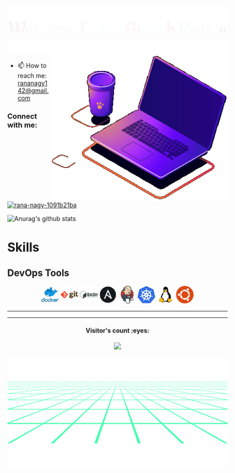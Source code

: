 <p align ="center"><img src="./assets/title.svg" />
</p>

<img src="./assets/marquee.svg" />
<!-- 
<img src="./assets/ezgif-3-1d32d155182e.gif" /> -->

<!-- <p align ="center"> -->
<img src="./assets/lap.gif" align="right"/>
<!-- </p> -->

- 📫 How to reach me: rananagy142@gmail.com

<h3 align="left">Connect with me:</h3>
<p align="left">
<a href="https://linkedin.com/in/rana-nagy-1091b21ba" target="blank"><img align="center" src="https://raw.githubusercontent.com/rahuldkjain/github-profile-readme-generator/master/src/images/icons/Social/linked-in-alt.svg" alt="rana-nagy-1091b21ba" height="30" width="40" /></a>
</p>

![Anurag's github stats](https://github-readme-stats.vercel.app/api?username=rananagy&theme=dracula)


# **Skills**

## **DevOps Tools**

<p align="center">
<img title="Docker" alt="Docker" width="40px" src="https://raw.githubusercontent.com/github/explore/main/topics/docker/docker.png">  
<img title="Git" alt="Git" width="40px" src="https://raw.githubusercontent.com/github/explore/master/topics/git/git.png">
<img title="Bash" alt="Bash" width="40px" src="https://raw.githubusercontent.com/github/explore/main/topics/bash/bash.png"> 
<img title="Ansible" alt="Ansible" width="40px" src="https://raw.githubusercontent.com/github/explore/main/topics/ansible/ansible.png"> 
<img title="Jenkins" alt="Jenkins" width="40px" src="https://raw.githubusercontent.com/github/explore/main/topics/jenkins/jenkins.png"> 
<img title="Kubernetes" alt="Kubernetes" width="40px" src="https://raw.githubusercontent.com/github/explore/main/topics/kubernetes/kubernetes.png"> 
<img title="Linux" alt="Linux" width="40px" src="https://raw.githubusercontent.com/github/explore/main/topics/linux/linux.png"> 
<img title="ubuntu" alt="ubuntu" width="40px" src="https://raw.githubusercontent.com/github/explore/main/topics/ubuntu/ubuntu.png"> 

<p/>


<hr/>
<hr/>
<h4 align="center">Visitor's count :eyes:</h4>

<p align="center"><img src="https://profile-counter.glitch.me/{rananagy}/count.svg"/></p>

<img src="./assets/grid.png" align="center" />
